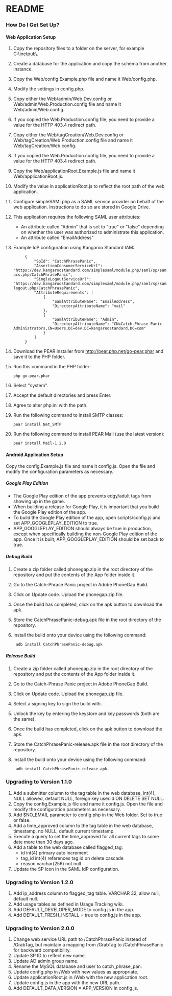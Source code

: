 # README #

### How Do I Get Set Up? ###

#### Web Application Setup ####
1. Copy the repository files to a folder on the server, for example C:\\inetpub\\<application name>.
2. Create a database for the application and copy the schema from another instance.
2. Copy the Web/config.Example.php file and name it Web/config.php.
3. Modify the settings in config.php.
5. Copy either the Web/admin/Web.Dev.config or Web/admin/Web.Production.config file and name it Web/admin/Web.config.
6. If you copied the Web.Production.config file, you need to provide a value for the HTTP 403.4 redirect path.
5. Copy either the Web/tagCreation/Web.Dev.config or Web/tagCreation/Web.Production.config file and name it Web/tagCreation/Web.config.
6. If you copied the Web.Production.config file, you need to provide a value for the HTTP 403.4 redirect path.
7. Copy the Web/applicationRoot.Example.js file and name it Web/applicationRoot.js.
8. Modify the value in applicationRoot.js to reflect the root path of the web application.
9. Configure simpleSAMLphp as a SAML service provider on behalf of the web application. Instructions to do so are stored in Google Drive.
7. This application requires the following SAML user attributes:
    * An attribute called "Admin" that is set to "true" or "false" depending on whether the user was authorized to administrate this application.
    * An attribute called "EmailAddress"
8. Example IdP configuration using Kangaroo Standard IAM:

            {
                "SpId": "CatchPhrasePanic",
                "AssertionConsumerServiceUrl": "https://dev.kangaroostandard.com/simplesaml/module.php/saml/sp/saml2-acs.php/CatchPhrasePanic",
                "SingleLogoutServiceUrl": "https://dev.kangaroostandard.com/simplesaml/module.php/saml/sp/saml2-logout.php/CatchPhrasePanic",
                "AttributeRequirements": [
                    {
                        "SamlAttributeName": "EmailAddress",
                        "DirectoryAttributeName": "mail"
                    },
                    {
                        "SamlAttributeName": "Admin",
                        "DirectoryAttributeName": "CN=Catch-Phrase Panic Administrators,CN=Users,DC=dev,DC=kangaroostandard,DC=com"
                    }
                ]
            }

9. Download the PEAR installer from http://pear.php.net/go-pear.phar and save it to the PHP folder.
10. Run this command in the PHP folder:

        php go-pear.phar

11. Select "system".
12. Accept the default directories and press Enter.
13. Agree to alter php.ini with the path.
14. Run the following command to install SMTP classes:

        pear install Net_SMTP

14. Run the following command to install PEAR Mail (use the latest version):

        pear install Mail-1.2.0


#### Android Application Setup ####
Copy the config.Example.js file and name it config.js. Open the file and modify the configuration parameters as necessary.

##### Google Play Edition #####
* The Google Play edition of the app prevents edgy/adult tags from showing up in the game.
* When building a release for Google Play, it is important that you build the Google Play edition of the app.
* To build the Google Play edition of the app, open scripts/config.js and set APP_GOOGLEPLAY_EDITION to true.
* APP_GOOGLEPLAY_EDITION should always be true in production, except when specifically building the non-Google Play edition of the app. Once it is built, APP_GOOGLEPLAY_EDITION should be set back to true.

##### Debug Build #####
1. Create a zip folder called phonegap.zip in the root directory of the repository and put the contents of the App folder inside it.
2. Go to the Catch-Phrase Panic project in Adobe PhoneGap Build.
3. Click on Update code. Upload the phonegap.zip file.
4. Once the build has completed, click on the apk button to download the apk.
5. Store the CatchPhrasePanic-debug.apk file in the root directory of the repository.
6. Install the build onto your device using the following command:

        adb install CatchPhrasePanic-debug.apk

##### Release Build #####
1. Create a zip folder called phonegap.zip in the root directory of the repository and put the contents of the App folder inside it.
2. Go to the Catch-Phrase Panic project in Adobe PhoneGap Build.
3. Click on Update code. Upload the phonegap.zip file.
4. Select a signing key to sign the build with.
5. Unlock the key by entering the keystore and key passwords (both are the same).
4. Once the build has completed, click on the apk button to download the apk.
5. Store the CatchPhrasePanic-release.apk file in the root directory of the repository.
6. Install the build onto your device using the following command:

        adb install CatchPhrasePanic-release.apk


### Upgrading to Version 1.1.0 ###
1. Add a submitter column to the tag table in the web database, int(4), NULL allowed, default NULL, foreign key user.id ON DELETE SET NULL.
2. Copy the config.Example.js file and name it config.js. Open the file and modify the configuration parameters as necessary.
3. Add $NO_EMAIL parameter to config.php in the Web folder. Set to true or false.
4. Add a time_approved column to the tag table in the web database, timestamp, no NULL, default current timestamp.
5. Execute a query to set the time_approved for all current tags to some date more than 30 days ago.
5. Add a table to the web database called flagged_tag:
    * id int(4) primary auto increment
    * tag_id int(4) references tag.id on delete cascade
    * reason varchar(256) not null
6. Update the SP icon in the SAML IdP configuration.

### Upgrading to Version 1.2.0 ###
1. Add ip_address column to flagged_tag table. VARCHAR 32, allow null, default null.
2. Add usage tables as defined in Usage Tracking wiki.
3. Add DEFAULT_DEVELOPER_MODE to config.js in the app.
4. Add DEFAULT_FRESH_INSTALL = true to config.js in the app.

### Upgrading to Version 2.0.0 ###
1. Change web service URL path to /CatchPhrasePanic instead of /GrabTag, but maintain a mapping from /GrabTag to /CatchPhrasePanic for backward compatibility.
3. Update SP ID to reflect new name.
4. Update AD admin group name.
8. Rename the MySQL database and user to catch_phrase_pan.
5. Update config.php in /Web with new values as appropriate.
6. Update applicationRoot.js in /Web with the new application root.
7. Update config.js in the app with the new URL path.
8. Add DEFAULT_DATA_VERSION = APP_VERSION in config.js.